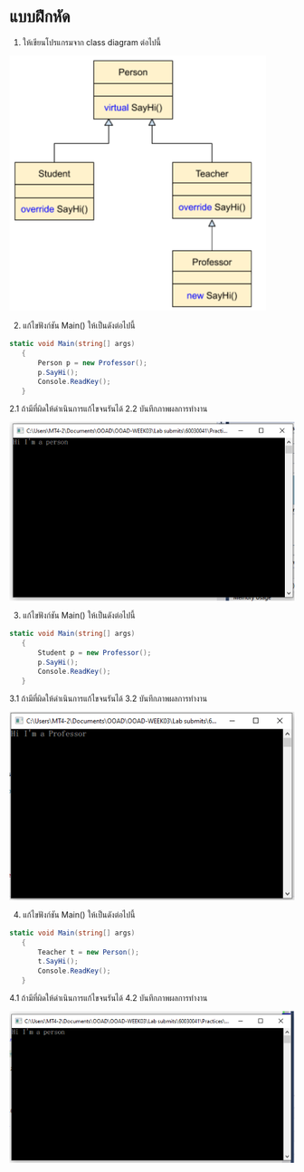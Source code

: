 # แบบฝึกหัด
1. ให้เขียนโปรแกรมจาก class diagram ต่อไปนี้

![Picture 4](images/Picture4.png)

2. แก้ไขฟังก์ชัน Main() ให้เป็นดังต่อไปนี้ 
```C#
static void Main(string[] args)
   {
       Person p = new Professor();
       p.SayHi();
       Console.ReadKey();
   }
```
2.1 ถ้ามีที่ผิดให้ดำเนินการแก้ไขจนรันได้
2.2 บันทึกภาพผลการทำงาน

![Picture 5](images/Picture5.png)

3. แก้ไขฟังก์ชัน Main() ให้เป็นดังต่อไปนี้ 
```C#
static void Main(string[] args)
   {
       Student p = new Professor();
       p.SayHi();
       Console.ReadKey();
   }
```
3.1 ถ้ามีที่ผิดให้ดำเนินการแก้ไขจนรันได้
3.2 บันทึกภาพผลการทำงาน

![Picture 6](images/Picture6.png)

4. แก้ไขฟังก์ชัน Main() ให้เป็นดังต่อไปนี้ 
```C#
static void Main(string[] args)
   {
       Teacher t = new Person();
       t.SayHi();
       Console.ReadKey();
   }
```
4.1 ถ้ามีที่ผิดให้ดำเนินการแก้ไขจนรันได้
4.2 บันทึกภาพผลการทำงาน

![Picture 7](images/Picture7.png)
